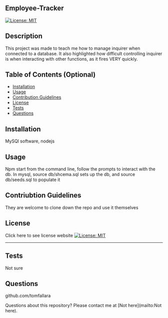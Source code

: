 ## Employee-Tracker
[![License: MIT](https://img.shields.io/badge/License-MIT-yellow.svg)](https://opensource.org/licenses/MIT)

## Description

This project was made to teach me how to manage inquirer when connected to a database. It also highlighted how difficult controlling inquirer is when interacting with other functions, as it fires VERY quickly.
      
## Table of Contents (Optional)

* [Installation](#installation)
* [Usage](#usage)
* [Contribution Guidelines](#contributionsGuidelines)
* [License](#license)
* [Tests](#tests)
* [Questions](#questions)

## Installation

MySQl software, nodejs

## Usage

Npm start from the command line, follow the prompts to interact with the db. In mysql, source db/shcema.sql sets up the db, and source db/seeds.sql to populate it
 
## Contriubtion Guidelines
 
They are welcome to clone down the repo and use it themselves
 
## License
 
Click here to see license website [![License: MIT](https://img.shields.io/badge/License-MIT-yellow.svg)](https://opensource.org/licenses/MIT)
 
---
 
## Tests
 
Not sure
 
## Questions
 
github.com/tomfallara

Questions about this repository? Please contact me at [Not here](mailto:Not here).